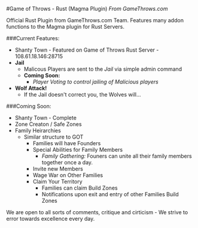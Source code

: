 #Game of Throws - Rust (Magma Plugin)
*From GameThrows.com*


Official Rust Plugin from GameThrows.com Team.  Features many addon functions to the Magma plugin for Rust Servers.  

###Current Features:
* Shanty Town - Featured on Game of Throws Rust Server - 108.61.18.146:28715
* __Jail__
	* Malicous Players are sent to the _Jail_ via simple admin command 
	* __Coming Soon:__
		* _Player Voting to control jailing of Malicious players_
* __Wolf Attack!__
	* If the Jail doesn't correct you, the Wolves will... 


###Coming Soon:
* Shanty Town - Complete
* Zone Creaton / Safe Zones
* Family Heirarchies
	* Similar structure to GOT	
		* Families will have Founders
		* Special Abilities for Family Members
			* _Family Gathering:_ Founers can unite all their family members together once a day.
		* Invite new Members
		* Wage War on Other Families
		* Claim Your Territory
			* Families can claim Build Zones
			* Notifications upon exit and entry of other Families Build Zones
				
				
We are open to all sorts of comments, critique and cirticism - We strive to error towards excellence every day.
		
